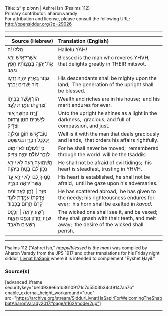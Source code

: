 <html>
<head></head>
<body>
Title: תהלים קי״ב | Ashrei Ish (Psalms 112)<br />
Primary contributor: aharon.varady<br />
For attribution and license, please consult the following URL: <a href="http://opensiddur.org/?p=29026">http://opensiddur.org/?p=29026</a>
<p />
<hr />

<table style="margin-left: auto;margin-right: auto;" class="draggable">
<thead><tr><th id="x" style="text-align: right;">Source (Hebrew)</th><th style="text-align: left;">Translation (English)</th></tr></thead>
<tbody>
<tr><td style="vertical-align:top;">
<div class="liturgy"><span lang="he">
הַ֥לְלוּ יָ֨הּ 
</span></div></td>
 
<td style="vertical-align:top;">
<div class="english">
Hallelu YAH! 
</div></td></tr>


<tr><td style="vertical-align:top;">
<div class="liturgy"><span lang="he">
<span class="acrostic">אַ</span>שְׁרֵי־אִ֭ישׁ יָרֵ֣א אֶת־יְהוָ֑ה 
<span class="acrostic">בְּ֝</span>מִצְוֺתָ֗יו חָפֵ֥ץ מְאֹֽד׃ 
</span></div></td>
 
<td style="vertical-align:top;">
<div class="english">
Blessed is the man who reveres YHVH,<span class="acrostic">&nbsp;</span>
that delights greatly in THEIR mitsvot.<span class="acrostic">&nbsp;</span> 
</div></td></tr>


<tr><td style="vertical-align:top;">
<div class="liturgy"><span lang="he">
<span class="acrostic">גִּ</span>בּ֣וֹר בָּ֭אָרֶץ יִהְיֶ֣ה זַרְע֑וֹ 
<span class="acrostic">דּ֭</span>וֹר יְשָׁרִ֣ים יְבֹרָֽךְ׃ 
</span></div></td>
 
<td style="vertical-align:top;">
<div class="english">
His descendants shall be mighty upon the land;<span class="acrostic">&nbsp;</span> 
The generation of the upright shall be blessed.<span class="acrostic">&nbsp;</span> 
</div></td></tr>


<tr><td style="vertical-align:top;">
<div class="liturgy"><span lang="he">
<span class="acrostic">ה</span>וֹן־וָעֹ֥שֶׁר בְּבֵית֑וֹ 
<span class="acrostic">וְ֝</span>צִדְקָת֗וֹ עֹמֶ֥דֶת לָעַֽד׃ 
</span></div></td>
 
<td style="vertical-align:top;">
<div class="english">
Wealth and riches are in his house;<span class="acrostic">&nbsp;</span> 
and his merit endures for ever.<span class="acrostic">&nbsp;</span> 
</div></td></tr>


<tr><td style="vertical-align:top;">
<div class="liturgy"><span lang="he">
<span class="acrostic">זָ֘</span>רַ֤ח בַּחֹ֣שֶׁךְ א֭וֹר לַיְשָׁרִ֑ים 
<span class="acrostic">חַ</span>נּ֖וּן וְרַח֣וּם וְצַדִּֽיק׃ 
</span></div></td>
 
<td style="vertical-align:top;">
<div class="english">
Unto the upright he shines as a light in the darkness,<span class="acrostic">&nbsp;</span> 
gracious, and full of compassion, and just.<span class="acrostic">&nbsp;</span> 
</div></td></tr>


<tr><td style="vertical-align:top;">
<div class="liturgy"><span lang="he">
<span class="acrostic">טֽ</span>וֹב־אִ֭ישׁ חוֹנֵ֣ן וּמַלְוֶ֑ה 
<span class="acrostic">יְ</span>כַלְכֵּ֖ל דְּבָרָ֣יו בְּמִשְׁפָּֽט׃ 
</span></div></td>
 
<td style="vertical-align:top;">
<div class="english">
Well is it with the man that deals graciously and lends,<span class="acrostic">&nbsp;</span> 
that orders his affairs rightfully.<span class="acrostic">&nbsp;</span> 
</div></td></tr>


<tr><td style="vertical-align:top;">
<div class="liturgy"><span lang="he">
<span class="acrostic">כִּֽ</span>י־לְעוֹלָ֥ם לֹא־יִמּ֑וֹט 
<span class="acrostic">לְ</span>זֵ֥כֶר ע֝וֹלָ֗ם 
יִהְיֶ֥ה צַדִּֽיק׃ 
</span></div></td>
 
<td style="vertical-align:top;">
<div class="english">
For he shall never be moved;<span class="acrostic">&nbsp;</span> 
remembered through the world<span class="acrostic">&nbsp;</span> 
will be the tsaddik.
</div></td></tr>


<tr><td style="vertical-align:top;">
<div class="liturgy"><span lang="he">
<span class="acrostic">מִ</span>שְּׁמוּעָ֣ה רָ֭עָה לֹ֣א יִירָ֑א 
<span class="acrostic">נָ</span>כ֥וֹן לִ֝בּ֗וֹ בָּטֻ֥חַ בַּיהוָֽה׃ 
</span></div></td>
 
<td style="vertical-align:top;">
<div class="english">
He shall not be afraid of evil tidings;<span class="acrostic">&nbsp;</span> 
his heart is steadfast, trusting in YHVH.<span class="acrostic">&nbsp;</span> 
</div></td></tr>


<tr><td style="vertical-align:top;">
<div class="liturgy"><span lang="he">
<span class="acrostic">סָ</span>מ֣וּךְ לִ֭בּוֹ לֹ֣א יִירָ֑א 
<span class="acrostic">עַ֖</span>ד אֲשֶׁר־יִרְאֶ֣ה בְצָרָֽיו׃ 
</span></div></td>
 
<td style="vertical-align:top;">
<div class="english">
His heart is established, he shall not be afraid,<span class="acrostic">&nbsp;</span> 
until he gaze upon his adversaries.<span class="acrostic">&nbsp;</span> 
</div></td></tr>


<tr><td style="vertical-align:top;">
<div class="liturgy"><span lang="he">
<span class="acrostic">פִּ</span>זַּ֤ר ׀ 
נָ֘תַ֤ן לָאֶבְיוֹנִ֗ים 
<span class="acrostic">צִ֭</span>דְקָתוֹ עֹמֶ֣דֶת לָעַ֑ד 
<span class="acrostic">קַ֝</span>רְנ֗וֹ תָּר֥וּם בְּכָבֽוֹד׃ 
</span></div></td>
 
<td style="vertical-align:top;">
<div class="english">
He has scattered abroad,<span class="acrostic">&nbsp;</span> 
he has given to the needy; 
his righteousness endures for ever;<span class="acrostic">&nbsp;</span> 
his horn shall be exalted in <em>kavod</em>.<span class="acrostic">&nbsp;</span> 
</div></td></tr>


<tr><td style="vertical-align:top;">
<div class="liturgy"><span lang="he">
<span class="acrostic">רָ֘</span>שָׁ֤ע יִרְאֶ֨ה ׀ וְכָעָ֗ס 
<span class="acrostic">שִׁ</span>נָּ֣יו יַחֲרֹ֣ק וְנָמָ֑ס 
<span class="acrostic">תַּ</span>אֲוַ֖ת רְשָׁעִ֣ים תֹּאבֵֽד׃ 
</span></div></td>
 
<td style="vertical-align:top;">
<div class="english">
The wicked one shall see it, and be vexed;<span class="acrostic">&nbsp;</span> 
they shall gnash with their teeth, and melt away;<span class="acrostic">&nbsp;</span> 
the desire of the wicked shall perish.<span class="acrostic">&nbsp;</span>
</div></td></tr>
</tbody></table>

<hr />
Psalms 112 ("Ashrei Ish," <em>happy/blessed is the man</em>) was compiled by Aharon Varady from the JPS 1917 and other translations for his Friday night siddur, <a href="https://opensiddur.org/compilations/siddurim/shabbat-siddur/siddur-livnat-hasapir-lkabbalat-shabbat-friday-night-siddur/">Livnat haSapir</a> where it is intended to complement "Eyshet Ḥayil."

<h3>Source(s)</h3>

[advanced_iframe securitykey="be1d939e6a1b36109171c7d5503b34cf9147aa7b" enable_external_height_workaround="true" src="https://archive.org/stream/SiddurLivnatHaSapirForWelcomingTheShabbatAharonVarady2017#page/n162/mode/2up"]

<hr />

&nbsp;
</body>
</html>